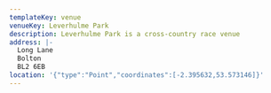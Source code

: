 ```yaml
---
templateKey: venue
venueKey: Leverhulme Park
description: Leverhulme Park is a cross-country race venue
address: |-
  Long Lane
  Bolton
  BL2 6EB
location: '{"type":"Point","coordinates":[-2.395632,53.573146]}'
---
```

